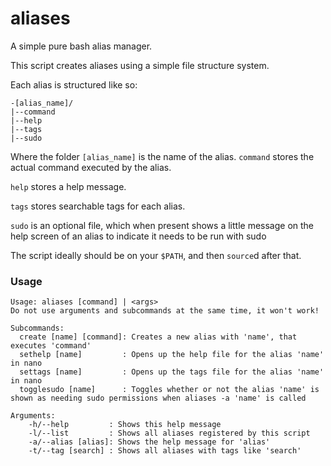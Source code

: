 # aliases
A simple pure bash alias manager.

This script creates aliases using a simple file structure system.

Each alias is structured like so:
```
-[alias_name]/
|--command
|--help
|--tags
|--sudo
```
Where the folder `[alias_name]` is the name of the alias.
`command` stores the actual command executed by the alias.

`help` stores a help message.

`tags` stores searchable tags for each alias.

`sudo` is an optional file, which when present shows a little message on the help screen of an alias to indicate it needs to be run with sudo

The script ideally should be on your `$PATH`, and then `source`d after that.

### Usage
```
Usage: aliases [command] | <args>
Do not use arguments and subcommands at the same time, it won't work!

Subcommands:
  create [name] [command]: Creates a new alias with 'name', that executes 'command'
  sethelp [name]         : Opens up the help file for the alias 'name' in nano
  settags [name]         : Opens up the tags file for the alias 'name' in nano
  togglesudo [name]      : Toggles whether or not the alias 'name' is shown as needing sudo permissions when aliases -a 'name' is called

Arguments:
    -h/--help         : Shows this help message
    -l/--list         : Shows all aliases registered by this script
    -a/--alias [alias]: Shows the help message for 'alias'
    -t/--tag [search] : Shows all aliases with tags like 'search'

```
